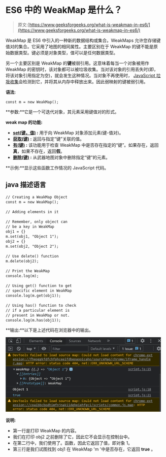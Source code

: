 # ES6 中的 WeakMap 是什么？

> 原文:[https://www.geeksforgeeks.org/what-is-weakmap-in-es6/](https://www.geeksforgeeks.org/what-is-weakmap-in-es6/)

WeakMap 是 ES6 中引入的一种新的数据结构或集合。WeakMaps 允许您存储键值对的集合。它采用了地图的相同属性。主要区别在于 WeakMap 的键不能是原始数据类型。键必须是对象类型，值可以是任何数据类型。

另一个主要区别是 WeakMap 的**键**被弱引用。这意味着每当一个对象被用作 WeakMap 的密钥时，该对象都可以被垃圾收集。当对该对象的引用丢失时(即，将该对象引用指定为空)，就会发生这种情况。当对象不再使用时， [JavaScript 垃圾收集](https://www.geeksforgeeks.org/garbage-collection-in-javascript/)会检测到它，并将其从内存中释放出来。因此弱映射的键被弱引用。

**语法:**

```
const m = new WeakMap();
```

**参数:**它是一个可迭代对象，其元素采用键值对的形式。

**weak map 的功能:**

*   **[set(键，值)](https://www.geeksforgeeks.org/javascript-weakmap-set-with-examples/) :** 用于向 WeakMap 对象添加元素(键-值对)。
*   **[获取(键)](https://www.geeksforgeeks.org/javascript-weakmap-get/) :** 返回与指定“键”关联的值。
*   **[有(键)](https://www.geeksforgeeks.org/javascript-weakmap-has/) :** 该功能用于检查 WeakMap 中是否存在指定的“键”。如果存在，返回**真**，如果不存在，返回**假**。
*   **[删除(键)](https://www.geeksforgeeks.org/javascript-weakmap-delete/) :** 从武器地图对象中删除指定“键”的元素。

**示例:**显示这些函数工作情况的 JavaScript 代码。

## java 描述语言

```
// Creating a WeakMap Object
const m = new WeakMap();

// Adding elements in it

// Remember, only object can
// be a key in WeakMap
obj1 = {} 
m.set(obj1, "Object 1");
obj2 = {}
m.set(obj2, "Object 2");

// Use delete() function
m.delete(obj2);

// Print the WeakMap
console.log(m);

// Using get() function to get 
// specific element in WeakMap
console.log(m.get(obj1));

// Using has() function to check
// if a particular element is 
// present in WeakMap or not.
console.log(m.has(obj1));
```

**输出:**以下是上述代码在浏览器中的输出。

![](img/69bd024c6a0a3f2063b6f39afc1a8bdf.png)

**说明:**

*   第一行是打印 WeakMap 的内容。
*   我们在打印 obj2 之前删除了它，因此它不会显示在控制台中。
*   在第二行中，我们使用了。函数，因此它返回了值，即对象 1。
*   第三行是我们试图找到 obj1 在 WeakMap 'm '中是否存在，它返回 **true** 。